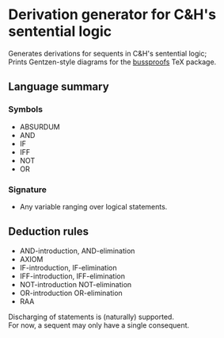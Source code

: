 # Derivation generator for C&H's sentential logic

Generates derivations for sequents in C&H's sentential
logic;\
Prints Gentzen-style diagrams for the
[bussproofs](https://ctan.org/pkg/bussproofs) TeX package.

## Language summary

### Symbols

- ABSURDUM
- AND
- IF
- IFF
- NOT
- OR

### Signature

- Any variable ranging over logical statements.

## Deduction rules

- AND-introduction, AND-elimination
- AXIOM
- IF-introduction, IF-elimination
- IFF-introduction, IFF-elimination
- NOT-introduction NOT-elimination
- OR-introduction OR-elimination
- RAA

Discharging of statements is (naturally) supported.\
For now, a sequent may only have a single consequent.
